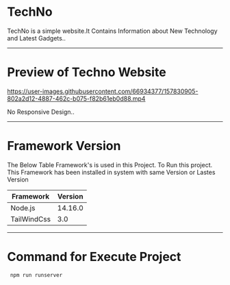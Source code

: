 # TechNo

TechNo is a simple website.It Contains Information about New Technology and Latest Gadgets..

---

# Preview of Techno Website

https://user-images.githubusercontent.com/66934377/157830905-802a2d12-4887-462c-b075-f82b61eb0d88.mp4

No Responsive Design..

---

# Framework Version

The Below Table Framework's is used in this Project. To Run this project. This Framework has been installed in system with same Version or Lastes Version

| Framework | Version |
| ------------- | ------------- |
| Node.js  | 14.16.0  |
| TailWindCss  | 3.0  |

---

# Command for Execute Project

```bash
 npm run runserver
```





